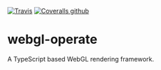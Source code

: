 [![Travis](https://img.shields.io/travis/cginternals/webgl-operate.svg?style=flat-square)]()
[![Coveralls github](https://img.shields.io/coveralls/github/cginternals/webgl-operate.svg?style=flat-square)]()

# webgl-operate
A TypeScript based WebGL rendering framework.
